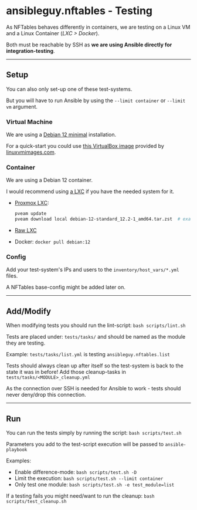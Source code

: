 # ansibleguy.nftables - Testing

As NFTables behaves differently in containers, we are testing on a Linux VM and a Linux Container (_LXC > Docker_).

Both must be reachable by SSH as **we are using Ansible directly for integration-testing**.

----

## Setup

You can also only set-up one of these test-systems.

But you will have to run Ansible by using the `--limit container` or `--limit vm` argument.

### Virtual Machine

We are using a [Debian 12 minimal]() installation.

For a quick-start you could use [this VirtualBox image](https://sourceforge.net/projects/linuxvmimages/) provided by [linuxvmimages.com](https://www.linuxvmimages.com/images/debian-12/).

### Container

We are using a Debian 12 container.

I would recommend using [a LXC](https://wiki.debian.org/LXC) if you have the needed system for it.

* [Proxmox LXC](https://pve.proxmox.com/wiki/Linux_Container#pct_container_images):

   ```bash
   pveam update
   pveam download local debian-12-standard_12.2-1_amd64.tar.zst  # exact version number could vary
   ```

* [Raw LXC](https://wiki.debian.org/LXC#Container_Creation)

* Docker: `docker pull debian:12`

### Config

Add your test-system's IPs and users to the `inventory/host_vars/*.yml` files.

A NFTables base-config might be added later on.

----

## Add/Modify

When modifying tests you should run the lint-script: `bash scripts/lint.sh`

Tests are placed under: `tests/tasks/` and should be named as the module they are testing.

Example: `tests/tasks/list.yml` is testing `ansibleguy.nftables.list`

Tests should always clean up after itself so the test-system is back to the state it was in before! Add those cleanup-tasks in `tests/tasks/<MODULE>_cleanup.yml`

As the connection over SSH is needed for Ansible to work - tests should never deny/drop this connection.

----

## Run

You can run the tests simply by running the script: `bash scripts/test.sh`

Parameters you add to the test-script execution will be passed to `ansible-playbook`

Examples:

* Enable difference-mode: `bash scripts/test.sh -D`
* Limit the execution: `bash scripts/test.sh --limit container`
* Only test one module: `bash scripts/test.sh -e test_module=list`

If a testing fails you might need/want to run the cleanup: `bash scripts/test_cleanup.sh`
